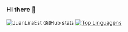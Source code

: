 ### Hi there 👋
![JuanLiraEst GitHub stats](https://github-readme-stats.vercel.app/api?username=JuanLiraEst&theme=dark&show_icons=true)
[![Top Linguagens](https://github-readme-stats.vercel.app/api/top-langs/?username=JuanLiraEst&theme=dark&layout=compact)](https://github.com/anuraghazra/github-readme-stats)


<!--
**JuanLiraEst/JuanLiraEst** is a ✨ _special_ ✨ repository because its `README.md` (this file) appears on your GitHub profile.

Here are some ideas to get you started:

- 🔭 I’m currently working on ...
- 🌱 I’m currently learning ...
- 👯 I’m looking to collaborate on ...
- 🤔 I’m looking for help with ...
- 💬 Ask me about ...
- 📫 How to reach me: ...
- 😄 Pronouns: ...
- ⚡ Fun fact: ...
-->
